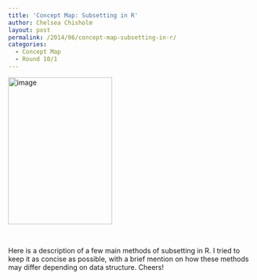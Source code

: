 ```yaml
---
title: 'Concept Map: Subsetting in R'
author: Chelsea Chisholm
layout: post
permalink: /2014/06/concept-map-subsetting-in-r/
categories:
  - Concept Map
  - Round 10/1
---
```

[<img class="alignnone size-medium wp-image-7791" alt="image" src="http://teaching.software-carpentry.org/wp-content/uploads/2014/06/image-e1403100396113-212x300.jpg" width="212" height="300" />][1]

&nbsp;

Here is a description of a few main methods of subsetting in R. I tried to keep it as concise as possible, with a brief mention on how these methods may differ depending on data structure. Cheers!

 [1]: http://teaching.software-carpentry.org/wp-content/uploads/2014/06/image-e1403100396113.jpg